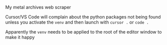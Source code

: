 My metal archives web scraper

Cursor/VS Code will complain about the python packages not being found unless you activate the `venv` and then launch with `cursor .` or `code .`

Apparently the `venv` needs to be applied to the root of the editor window to make it happy